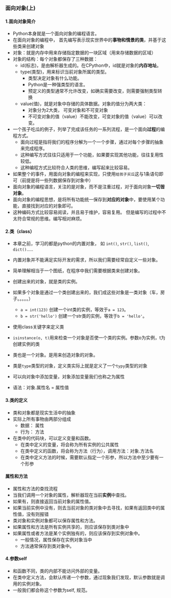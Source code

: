 ### 面向对象(上)
#### 1.面向对象简介
  - Python本身就是一个面向对象的编程语言。
  - 在面向对象的编程中， 首先编写表示现实世界中的**事物和情景的类**，并基于这些类来创建对象
  - 对象：就是内存中用来存储指定数据的一块区域（用来存储数据的区域）
  - 对象的结构：每个对象都保存了三种数据：
    - id(标志)，是由解析器生成的。在CPython中，id就是对象的**内存地址**。
    - type(类型)，用来标识当前对象所属的类型。
      - 类型决定对象有什么功能。
      - Python是一种强类型的语言。
      - 预定义的类型通常不允许改变，如确实需要改变，则需要强制类型转换
    - value(值)，就是对象中存储的具体数据。对象的值分为两大类：
      - 对象分为2大类， 可变对象和不可变对象
      - 不可变对象的值（value）不能改变，可变对象的值（value）可以改变。
  - 一个孩子吃瓜的例子，列举了完成该任务的一系列流程，是一个面向**过程**的编程方式。
    - 面向过程是指将我们的程序分解为一个一个步骤，通过对每个步骤的抽象来完成程序。
    - 这种编写方式往往只适用于一个功能，如果要实现其他功能，往往复用性较低。
    - 这种编程方式比较符合人类的思维，编写起来比较容易。
  - 如果整个的事件，用面向对象的编程来实现，只使用`给孩子买瓜`这与1条语句即可（前提是将一些列数据保存到对象中）
  - 面向对象的编程语言，关注的是对象，而不是注重过程，对于面向对象**一切皆对象**。
  - 面向对象的编程思想，是将所有功能统一保存到**对应的对象**中，要使用某个功能，直接找到对应的对象即可。
  - 这种编码方式比较容易阅读，并且易于维护，容易复用。 但是编写的过程中不太符合常规的思维。编写相对麻烦。
  
#### 2.类（class）
  - 本章之前，学习的都是python的内置对象， 如 `int()`, `str()`, `list()`, `dict()`.....
  - 内置对象并不能满足实际开发的需求，所以我们需要经常自定义一些对象。
  - 简单理解相当于一个图纸，在程序中我们需要根据类来创建对象。
  - 创建出来的对象，就是类的实例。
  - 如果多个对象是通过一个类创建出来的，我们成这些对象是一类对象（车，房子。。。。。）
    - `a = int(123)` 创建一个int类的实例，等效于`a = 123`。
    - `b = str('hello')` 创建一个str类的实例，等效于`b = 'hello'`。
  - 使用class关键字来定义类
  
  - `isinstance(o, t)`用来检查一个对象是否使一个类的实例。参数o为实例，t为创建实例的类
  
  

  - 类也是一个对象。是用来创造对象的对象。
  - 类是`type`类型的对象，定义类实际上就是定义了一个`typy`类型的对象
  - 可以向对象中添加变量，对象添加变量我们也称之为属性
  - 语法：对象.属性名 = 属性值
#### 3.类的定义 
  - 类和对象都是现实生活中的抽象
  - 实际上所有事物由两部分组成
    - 数据： 属性
    - 行为： 方法 
  - 在类中的代码块，可以定义变量和函数。
    - 在类中定义的变量，将会称为所有实例的公共属性
    - 在类中定义的函数，将会称为方法（行为），调用方法：对象.方法名
    - 在类中定义方法的时候，需要默认指定一个形参，所以方法中至少要有一个形参
  
#### 属性和方法
  - 属性和方法的查找流程
  - 当我们调用一个对象的属性，解析器现在当前**实例**中查找。
  - 如果有，则直接返回当前对象的属性值。
  - 如果当前实例中没有，则去当前对象的类对象中去寻找，如果有返回类中的属性值，没有则报错
  - 类对象和实例对象都可以保存属性和方法。
  - 如果属性和方法是所有实例共享的，则应该保存到类对象中
  - 如果属性或者方法是某个实例独有的，则应该保存到实例对象中。
    - 一般情况，属性保存在实例对象当中
    - 方法通常保存到类对象中。
    
#### 4.参数self
  - 和函数不同，类的内部不能访问外部的变量。
  - 在类中定义方法，会默认传递一个参数，通过现象我们发现，默认参数就是调用的实例对象。
  - 一般我们都会称这个参数为self, 规范。
  
